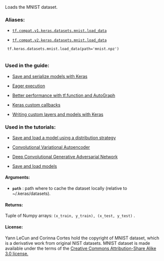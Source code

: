 Loads the MNIST dataset.



### Aliases:

- [ `tf.compat.v1.keras.datasets.mnist.load_data` ](/api_docs/python/tf/keras/datasets/mnist/load_data)

- [ `tf.compat.v2.keras.datasets.mnist.load_data` ](/api_docs/python/tf/keras/datasets/mnist/load_data)



```
 tf.keras.datasets.mnist.load_data(path='mnist.npz')
 
```



### Used in the guide:

- [Save and serialize models with Keras](https://tensorflow.google.cn/guide/keras/save_and_serialize)

- [Eager execution](https://tensorflow.google.cn/guide/eager)

- [Better performance with tf.function and AutoGraph](https://tensorflow.google.cn/guide/function)

- [Keras custom callbacks](https://tensorflow.google.cn/guide/keras/custom_callback)

- [Writing custom layers and models with Keras](https://tensorflow.google.cn/guide/keras/custom_layers_and_models)



### Used in the tutorials:

- [Save and load a model using a distribution strategy](https://tensorflow.google.cn/tutorials/distribute/save_and_load)

- [Convolutional Variational Autoencoder](https://tensorflow.google.cn/tutorials/generative/cvae)

- [Deep Convolutional Generative Adversarial Network](https://tensorflow.google.cn/tutorials/generative/dcgan)

- [Save and load models](https://tensorflow.google.cn/tutorials/keras/save_and_load)



#### Arguments:

- **`path`** : path where to cache the dataset locally
(relative to ~/.keras/datasets).



#### Returns:
Tuple of Numpy arrays:  `(x_train, y_train), (x_test, y_test)` .



#### License:
Yann LeCun and Corinna Cortes hold the copyright of MNIST dataset,
which is a derivative work from original NIST datasets.
MNIST dataset is made available under the terms of the
[Creative Commons Attribution-Share Alike 3.0 license.](https://creativecommons.org/licenses/by-sa/3.0/)

